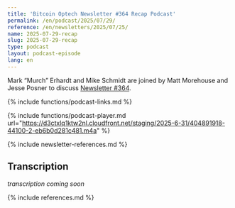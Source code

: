 ```yaml
---
title: 'Bitcoin Optech Newsletter #364 Recap Podcast'
permalink: /en/podcast/2025/07/29/
reference: /en/newsletters/2025/07/25/
name: 2025-07-29-recap
slug: 2025-07-29-recap
type: podcast
layout: podcast-episode
lang: en
---
```

Mark “Murch” Erhardt and Mike Schmidt are joined by Matt Morehouse and Jesse Posner to discuss [Newsletter #364]({{page.reference}}).

{% include functions/podcast-links.md %}

{% include functions/podcast-player.md url="https://d3ctxlq1ktw2nl.cloudfront.net/staging/2025-6-31/404891918-44100-2-eb6b0d281c481.m4a" %}

{% include newsletter-references.md %}

## Transcription

_transcription coming soon_

{% include references.md %}
